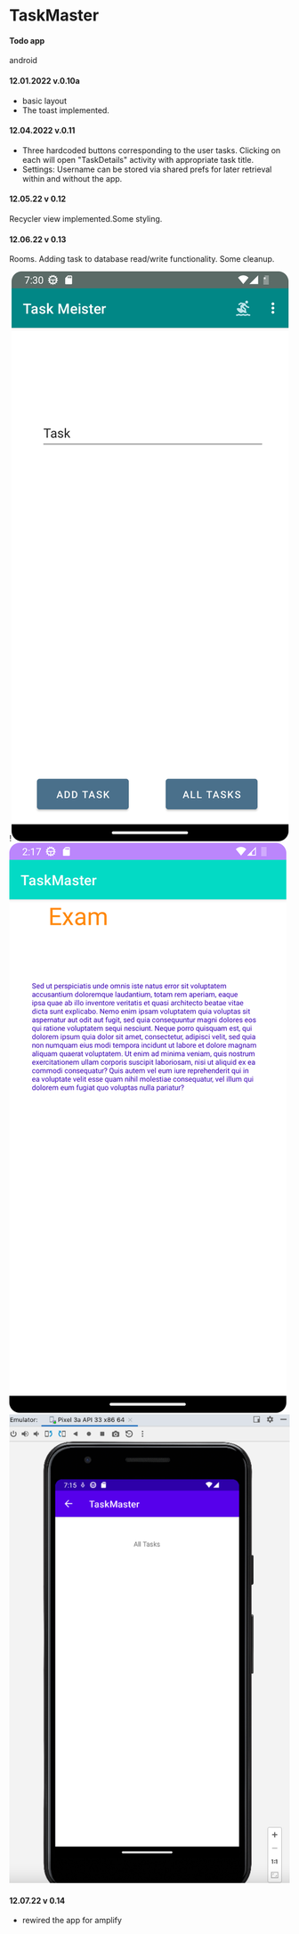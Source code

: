 # TaskMaster

#### Todo app

android
#### 12.01.2022 v.0.10a 
* basic layout
* The toast implemented.
#### 12.04.2022 v.0.11
* Three hardcoded buttons corresponding to the user tasks. Clicking on each will open "TaskDetails" activity with appropriate task title.
* Settings: Username can be stored via shared prefs for later retrieval within and without the app.

#### 12.05.22 v 0.12
Recycler view implemented.Some styling. 

#### 12.06.22 v 0.13
Rooms. Adding task to database read/write functionality. Some cleanup.

!![](screenshots/Screenshot_20221206_193041.png)[](screenshots/Screenshot_20221205_142028.png)
![](screenshots/Screenshot_20221205_141950.png)
![2](screenshots/DEC1.2.png)

#### 12.07.22 v 0.14
* rewired the app for amplify

